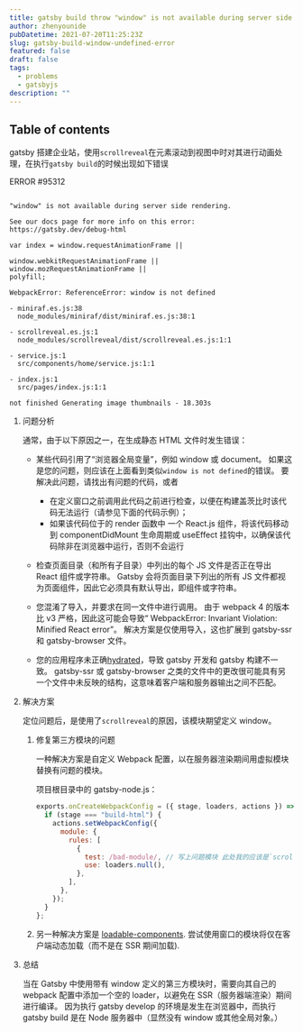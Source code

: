 ```yaml
---
title: gatsby build throw "window" is not available during server side rendering.
author: zhenyounide
pubDatetime: 2021-07-20T11:25:23Z
slug: gatsby-build-window-undefined-error
featured: false
draft: false
tags:
  - problems
  - gatsbyjs
description: ""
---
```


## Table of contents

gatsby 搭建企业站，使用`scrollreveal`在元素滚动到视图中时对其进行动画处理，在执行`gatsby build`的时候出现如下错误

ERROR #95312

```log

"window" is not available during server side rendering.

See our docs page for more info on this error: https://gatsby.dev/debug-html

var index = window.requestAnimationFrame ||

window.webkitRequestAnimationFrame ||
window.mozRequestAnimationFrame ||
polyfill;

WebpackError: ReferenceError: window is not defined

- miniraf.es.js:38
  node_modules/miniraf/dist/miniraf.es.js:38:1

- scrollreveal.es.js:1
  node_modules/scrollreveal/dist/scrollreveal.es.js:1:1

- service.js:1
  src/components/home/service.js:1:1

- index.js:1
  src/pages/index.js:1:1

not finished Generating image thumbnails - 18.303s
```

1. 问题分析

   通常，由于以下原因之一，在生成静态 HTML 文件时发生错误：

   - 某些代码引用了“浏览器全局变量”，例如 window 或 document。 如果这是您的问题，则应该在上面看到类似`window is not defined`的错误。 要解决此问题，请找出有问题的代码，或者
     - 在定义窗口之前调用此代码之前进行检查，以便在构建盖茨比时该代码无法运行（请参见下面的代码示例）；
     - 如果该代码位于的 render 函数中 一个 React.js 组件，将该代码移动到 componentDidMount 生命周期或 useEffect 挂钩中，以确保该代码除非在浏览器中运行，否则不会运行
   - 检查页面目录（和所有子目录）中列出的每个 JS 文件是否正在导出 React 组件或字符串。 Gatsby 会将页面目录下列出的所有 JS 文件都视为页面组件，因此它必须具有默认导出，即组件或字符串。

   - 您混淆了导入，并要求在同一文件中进行调用。 由于 webpack 4 的版本比 v3 严格，因此这可能会导致“ WebpackError: Invariant Violation: Minified React error”。 解决方案是仅使用导入，这也扩展到 gatsby-ssr 和 gatsby-browser 文件。

   - 您的应用程序未正确[hydrated](https://reactjs.org/docs/react-dom.html)，导致 gatsby 开发和 gatsby 构建不一致。 gatsby-ssr 或 gatsby-browser 之类的文件中的更改很可能具有另一个文件中未反映的结构，这意味着客户端和服务器输出之间不匹配。

2. 解决方案

   定位问题后，是使用了`scrollreveal`的原因，该模块期望定义 window。

   1. 修复第三方模块的问题

      一种解决方案是自定义 Webpack 配置，以在服务器渲染期间用虚拟模块替换有问题的模块。

      项目根目录中的 gatsby-node.js：

      ```js
      exports.onCreateWebpackConfig = ({ stage, loaders, actions }) => {
        if (stage === "build-html") {
          actions.setWebpackConfig({
            module: {
              rules: [
                {
                  test: /bad-module/, // 写上问题模块 此处我的应该是`scrollreveal`
                  use: loaders.null(),
                },
              ],
            },
          });
        }
      };
      ```

   2. 另一种解决方案是 [loadable-components](https://github.com/gregberge/loadable-components). 尝试使用窗口的模块将仅在客户端动态加载（而不是在 SSR 期间加载).

3. 总结

   当在 Gatsby 中使用带有 window 定义的第三方模块时，需要向其自己的 webpack 配置中添加一个空的 loader，以避免在 SSR（服务器端渲染）期间进行编译。 因为执行 gatsby develop 的环境是发生在浏览器中，而执行 gatsby build 是在 Node 服务器中（显然没有 window 或其他全局对象。）
